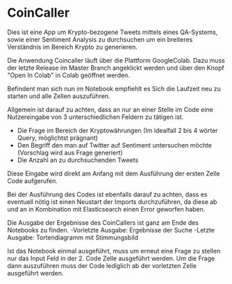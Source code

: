 # CoinCaller
Dies ist eine App um Krypto-bezogene Tweets mittels eines QA-Systems, sowie einer Sentiment Analysis zu durchsuchen um ein breiteres Verständnis im Bereich Krypto zu generieren.

Die Anwendung Coincaller läuft über die Plattform GoogleColab. Dazu muss der letzte Release im Master Branch angeklickt werden und über den Knopf "Open In Colab" in Colab geöffnet werden.

Befindent man sich nun im Notebook empfiehlt es Sich die Laufzeit neu zu starten und alle Zellen auszuführen.

Allgemein ist darauf zu achten, dass an nur an einer Stelle im Code eine Nutzereingabe von 3 unterschiedlichen Feldern zu tätigen ist. 
  - Die Frage im Bereich der Kryptowährungen (Im idealfall 2 bis 4 wörter Query, möglichtst prägnant)
  - Den Begriff den man auf Twitter auf Sentiment untersuchen möchte (Vorschlag wird aus Frage generiert)
  - Die Anzahl an zu durchsuchenden Tweets

Diese Eingabe wird direkt am Anfang mit dem Ausführung der ersten Zelle Code aufgerufen.

Bei der Ausführung des Codes ist ebenfalls darauf zu achten, dass es eventuell nötig ist einen Neustart der Imports durchzuführen, da diese ab und an in Kombination mit Elasticsearch einen Error geworfen haben.

Die Ausgabe der Ergebnisse des CoinCallers ist ganz am Ende des Notebooks zu finden.
  -Vorletzte Ausgabe: Ergebnisse der Suche
  -Letzte Ausgabe: Tortendiagramm mit Stimmungsbild

Ist das Notebook einmal ausgeführt, muss um erneut eine Frage zu stellen nur das Input Feld in der 2. Code Zelle ausgeführt werden.
Um die Frage dann auszuführen muss der Code lediglich ab der vorletzten Zelle ausgeführt werden.
